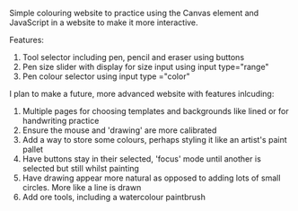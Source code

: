 Simple colouring website to practice using the Canvas element and JavaScript in a website to make it more interactive.

Features: 
1. Tool selector including pen, pencil and eraser using buttons
2. Pen size slider with display for size input using input type="range"
3. Pen colour selector using input type ="color"

I plan to make a future, more advanced website with features inlcuding:
1. Multiple pages for choosing templates and backgrounds like lined or for handwriting practice
2. Ensure the mouse and 'drawing' are more calibrated
3. Add a way to store some colours, perhaps styling it like an artist's paint pallet
4. Have buttons stay in their selected, 'focus' mode until another is selected but still whilst painting
5. Have drawing appear more natural as opposed to adding lots of small circles. More like a line is drawn
6. Add ore tools, including a watercolour paintbrush
